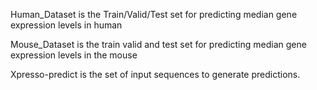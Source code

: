 Human_Dataset is the Train/Valid/Test set for predicting median gene expression levels in human

Mouse_Dataset is the train valid and test set for predicting median gene expression levels in the mouse

Xpresso-predict is the set of input sequences to generate predictions.

